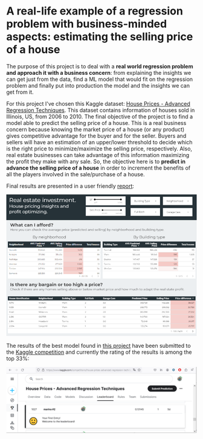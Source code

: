 # A real-life example of a regression problem with business-minded aspects: estimating the selling price of a house
The purpose of this project is to deal with a **real world regression problem and approach it with a business concern**: from explaining the insights we can get just from the data, find a ML model that would fit on the regression problem and finally put into production the model and the insights we can get from it.

For this project I've chosen this Kaggle dataset: [House Prices - Advanced Regression Techniques](https://www.kaggle.com/competitions/house-prices-advanced-regression-techniques/overview). This dataset contains information of houses sold in Illinois, US, from 2006 to 2010. The final objective of the project is to find a model able to predict the selling price of a house. This is a real business concern because knowing the market price of a house (or any product) gives competitive advantage for the buyer and for the seller. Buyers and sellers will have an estimation of an upper/lower threshold to decide which is the right price to minimize/maximize the selling price, respectively. Also, real estate businesses can take advantage of this information maximizing the profit they make with any sale. So, the objective here is to **predict in advance the selling price of a house** in order to increment the benefits of all the players involved in the sale/purchase of a house.

Final results are presented in a user friendly [report](https://lookerstudio.google.com/reporting/69313d85-34c5-4552-b44d-cefe48c3a18f?s=p-JgLucqaOc):

[![Report Screenshot](Report_Screenshot.png)](https://lookerstudio.google.com/reporting/69313d85-34c5-4552-b44d-cefe48c3a18f?s=p-JgLucqaOc)

The results of the best model found in [this project](https://github.com/MarinaMoreno/Estimating-the-selling-price-of-a-house-Regression-/blob/main/Estimating%20the%20selling%20price%20of%20a%20house%20(Regression).ipynb) have been submitted to the [Kaggle competition](https://www.kaggle.com/competitions/house-prices-advanced-regression-techniques/leaderboard)
 and currently the rating of the results is among the top 33%:

[![Position Kaggle Competition](Position_Kaggle_Competition.png)](https://www.kaggle.com/competitions/house-prices-advanced-regression-techniques/leaderboard)


